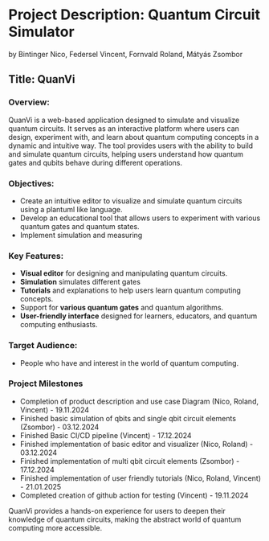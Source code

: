 # Project Description: Quantum Circuit Simulator 
by Bintinger Nico, Federsel Vincent, Fornvald Roland, Mátyás Zsombor

## Title: QuanVi

### Overview:
QuanVi is a web-based application designed to simulate and visualize quantum circuits. It serves as an interactive platform where users can design, experiment with, and learn about quantum computing concepts in a dynamic and intuitive way. The tool provides users with the ability to build and simulate quantum circuits, helping users understand how quantum gates and qubits behave during different operations.

### Objectives:
- Create an intuitive editor to visualize and simulate quantum circuits using a plantuml like language.
- Develop an educational tool that allows users to experiment with various quantum gates and quantum states.
- Implement simulation and measuring

### Key Features:
- **Visual editor** for designing and manipulating quantum circuits.
- **Simulation** simulates different gates
- **Tutorials** and explanations to help users learn quantum computing concepts.
- Support for **various quantum gates** and quantum algorithms.
- **User-friendly interface** designed for learners, educators, and quantum computing enthusiasts.

### Target Audience:
- People who have and interest in the world of quantum computing.

### Project Milestones
 - Completion of product description and use case Diagram (Nico, Roland, Vincent) - 19.11.2024
 - Finished basic simulation of qbits and single qbit circuit elements (Zsombor) - 03.12.2024
 - Finished Basic CI/CD pipeline (Vincent) - 17.12.2024
 - Finished implementation of basic editor and visualizer (Nico, Roland) - 03.12.2024
 - Finished implementation of multi qbit circuit elements (Zsombor) - 17.12.2024
 - Finished implementation of user friendly tutorials (Nico, Roland, Vincent) - 21.01.2025
 - Completed creation of github action for testing (Vincent) - 19.11.2024

QuanVi provides a hands-on experience for users to deepen their knowledge of quantum circuits, making the abstract world of quantum computing more accessible.
